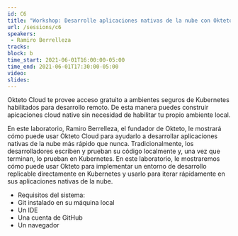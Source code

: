 ```yaml
---
id: C6
title: "Workshop: Desarrolle aplicaciones nativas de la nube con Okteto Cloud"
url: /sessions/c6
speakers:
 - Ramiro Berrelleza
tracks:
block: b
time_start: 2021-06-01T16:00:00-05:00
time_end: 2021-06-01T17:30:00-05:00
video:
slides:
---
```


Okteto Cloud te provee acceso gratuito a ambientes seguros de Kubernetes habilitados para desarrollo remoto. De esta manera puedes construir apicaciones cloud native sin necesidad de habilitar tu propio ambiente local. 

En este laboratorio, Ramiro Berrelleza, el fundador de Okteto, le mostrará cómo puede usar Okteto Cloud para ayudarlo a desarrollar aplicaciones nativas de la nube más rápido que nunca. Tradicionalmente, los desarrolladores escriben y prueban su código localmente y, una vez que terminan, lo prueban en Kubernetes. En este laboratorio, le mostraremos cómo puede usar Okteto para implementar un entorno de desarrollo replicable directamente en Kubernetes y usarlo para iterar rápidamente en sus aplicaciones nativas de la nube.

* Requisitos del sistema:
* Git instalado en su máquina local
* Un IDE
* Una cuenta de GitHub
* Un navegador

